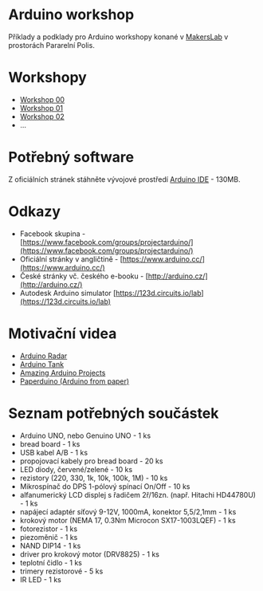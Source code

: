 # Arduino workshop

Příklady a podklady pro Arduino workshopy konané v [MakersLab](http://makerslab.cz/) v prostorách Pararelní Polis.

# Workshopy

- [Workshop 00](https://github.com/MakersLab/arduino-workshop/tree/master/workshop-00)
- [Workshop 01](https://github.com/MakersLab/arduino-workshop/tree/master/workshop-01)
- [Workshop 02](https://github.com/MakersLab/arduino-workshop/tree/master/workshop-02)
- ...

# Potřebný software

Z oficiálních stránek stáhněte vývojové prostředí [Arduino IDE](https://www.arduino.cc/en/Main/Software) - 130MB.

# Odkazy

- Facebook skupina - [https://www.facebook.com/groups/projectarduino/](https://www.facebook.com/groups/projectarduino/)
- Oficiální stránky v angličtině - [https://www.arduino.cc/](https://www.arduino.cc/)
- České stránky vč. českého e-booku - [http://arduino.cz/](http://arduino.cz/)
- Autodesk Arduino simulator [https://123d.circuits.io/lab](https://123d.circuits.io/lab)

# Motivační videa

- [Arduino Radar](https://www.youtube.com/watch?v=kQRYIH2HwfY)
- [Arduino Tank](https://www.youtube.com/watch?v=Q-kdP2roqwU)
- [Amazing Arduino Projects](https://www.youtube.com/watch?v=z9Cqm28lbRk)
- [Paperduino (Arduino from paper)](http://www.instructables.com/id/Paperduino-20-with-Circuit-Scribe/)

# Seznam potřebných součástek

- Arduino UNO, nebo Genuino UNO - 1 ks
- bread board - 1 ks
- USB kabel A/B - 1 ks
- propojovací kabely pro bread board - 20 ks
- LED diody, červené/zelené - 10 ks
- rezistory (220, 330, 1k, 10k, 100k, 1M) - 10 ks
- Mikrospínač do DPS 1-pólový spínací On/Off - 10 ks
- alfanumerický LCD displej s řadičem 2ř/16zn. (např. Hitachi HD44780U) - 1 ks
- napájecí adaptér síťový 9-12V, 1000mA, konektor 5,5/2,1mm - 1 ks
- krokový motor (NEMA 17, 0.3Nm Microcon SX17-1003LQEF) - 1 ks
- fotorezistor - 1 ks
- piezoměnič - 1 ks
- NAND DIP14 - 1 ks
- driver pro krokový motor (DRV8825) - 1 ks
- teplotní čidlo - 1 ks
- trimery rezistorové - 5 ks
- IR LED - 1 ks
